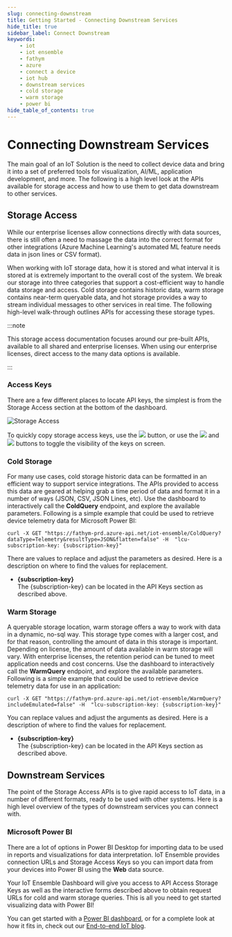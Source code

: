 ```yaml
---
slug: connecting-downstream
title: Getting Started - Connecting Downstream Services
hide_title: true
sidebar_label: Connect Downstream
keywords:
    - iot
    - iot ensemble
    - fathym
    - azure
    - connect a device
    - iot hub
    - downstream services
    - cold storage
    - warm storage
    - power bi
hide_table_of_contents: true
---
```


# Connecting Downstream Services

The main goal of an IoT Solution is the need to collect device data and bring it into a set of preferred tools for visualization, AI/ML, application development, and more.  The following is a high level look at the APIs available for storage access and how to use them to get data downstream to other services.

## Storage Access

While our enterprise licenses allow connections directly with data sources, there is still often a need to massage the data into the correct format for other integrations (Azure Machine Learning's automated ML feature needs data in json lines or CSV format).  

When working with IoT storage data, how it is stored and what interval it is stored at is extremely important to the overall cost of the system.  We break our storage into three categories that support a cost-efficient way to handle data storage and access.  Cold storage contains historic data, warm storage contains near-term queryable data, and hot storage provides a way to stream individual messages to other services in real time.  The following high-level walk-through outlines APIs for accessing these storage types.

:::note

This storage access documentation focuses around our pre-built APIs, available to all shared and enterprise licenses.  When using our enterprise licenses, direct access to the many data options is available.  

<!-- For more information read our complete guide on [storage access](../devs/storage/overview). -->

:::

### Access Keys

There are a few different places to locate API keys, the simplest is from the Storage Access section at the bottom of the dashboard.

![Storage Access](/img/screenshots/dashboard-storage-access.png)

To quickly copy storage access keys, use the <img src="/img/screenshots/icon-copy.png" class="text-image" /> button, or use the <img src="/img/screenshots/icon-view.png" class="text-image" /> and <img src="/img/screenshots/icon-hide.png" class="text-image" /> buttons to toggle the visibility of the keys on screen.  

<!-- If needing to regenerate either of the keys, use the <img src="/img/screenshots/icon-refresh.png" class="text-image" /> button. -->

### Cold Storage

For many use cases, cold storage historic data can be formatted in an efficient way to support service integrations.  The APIs provided to access this data are geared at helping grab a time period of data and format it in a number of ways (JSON, CSV, JSON Lines, etc).  Use the dashboard to interactively call the **ColdQuery** endpoint, and explore the available parameters.  Following is a simple example that could be used to retrieve device telemetry data for Microsoft Power BI:

```cli
curl -X GET "https://fathym-prd.azure-api.net/iot-ensemble/ColdQuery?dataType=Telemetry&resultType=JSON&flatten=false" -H  "lcu-subscription-key: {subscription-key}"
```

There are values to replace and adjust the parameters as desired.  Here is a description on where to find the values for replacement.

- **{subscription-key}**  
The {subscription-key} can be located in the API Keys section as described above.

### Warm Storage

A queryable storage location, warm storage offers a way to work with data in a dynamic, no-sql way.  This storage type comes with a larger cost, and for that reason, controlling the amount of data in this storage is important.  Depending on license, the amount of data available in warm storage will vary.  With enterprise licenses, the retention period can be tuned to meet application needs and cost concerns.  Use the dashboard to interactively call the **WarmQuery** endpoint, and explore the available parameters.  Following is a simple example that could be used to retrieve device telemetry data for use in an application:

```cli
curl -X GET "https://fathym-prd.azure-api.net/iot-ensemble/WarmQuery?includeEmulated=false" -H  "lcu-subscription-key: {subscription-key}"
```

You can replace values and adjust the arguments as desired.  Here is a description of where to find the values for replacement.

- **{subscription-key}**  
The {subscription-key} can be located in the API Keys section as described above.

<!-- 
### Hot Storage

#### Webhooks

## Example Connections

The purpose of the storage access APIs is to provide a secure way to access data for visualizations, AI/ML, application development and more.  Using the provided APIs, many different types of integrations are possible.  For a complete look, read the [storage access guide](../devs/storage/overview) or dive right into [the examples](../devs/storage//overview).
 -->

## Downstream Services

 The point of the Storage Access APIs is to give rapid access to IoT data, in a number of different formats, ready to be used with other systems.  Here is a high level overview of the types of downstream services you can connect with.

### Microsoft Power BI

There are a lot of options in Power BI Desktop for importing data to be used in reports and visualizations for data interpretation.  IoT Ensemble provides connection URLs and Storage Access Keys so you can import data from your devices into Power BI using the **Web** data source.

Your IoT Ensemble Dashboard will give you access to API Access Storage Keys as well as the interactive forms described above to obtain request URLs for cold and warm storage queries.  This is all you need to get started visualizing data with Power BI!

You can get started with a [Power BI dashboard](../devs/storage/power-bi), or for a complete look at how it fits in, check out our [End-to-end IoT blog](https://www.iot-ensemble.com/blog/raspberry-pi-dht11-node-red-iot-ensemble-power-bi).
